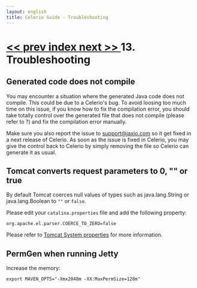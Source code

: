 ```yaml
---
layout: english
title: Celerio Guide - Troubleshooting
---
```

[ << prev ](best-practices.html) [ index ](index.html) [ next >> ](miscellaneous.html)
13. Troubleshooting
===================

Generated code does not compile
-------------------------------

You may encounter a situation where the generated Java code does not
compile. This could be due to a Celerio's bug. To avoid loosing too much
time on this issue, if you know how to fix the compilation error, you
should take totally control over the generated file that does not
compile (please refer to ?) and fix the compilation error manually.

Make sure you also report the issue to <support@jaxio.com> so it get
fixed in a next release of Celerio. As soon as the issue is fixed in
Celerio, you may give the control back to Celerio by simply removing the
file so Celerio can generate it as usual.

Tomcat converts request parameters to 0, "" or true
---------------------------------------------------

By default Tomcat coerces null values of types such as java.lang.String
or java.lang.Boolean to `""` or `false`.

Please edit your `catalina.properties` file and add the following
property:

	org.apache.el.parser.COERCE_TO_ZERO=false

Please refer to [Tomcat System
properties](http://tomcat.apache.org/tomcat-6.0-doc/config/systemprops.html)
for more information.

PermGen when running Jetty
--------------------------

Increase the memory:

	export MAVEN_OPTS="-Xmx2048m -XX:MaxPermSize=128m"
 